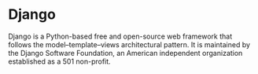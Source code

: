# Django
Django is a Python-based free and open-source web framework that follows the model–template–views architectural pattern. It is maintained by the Django Software Foundation, an American independent organization established as a 501 non-profit.
